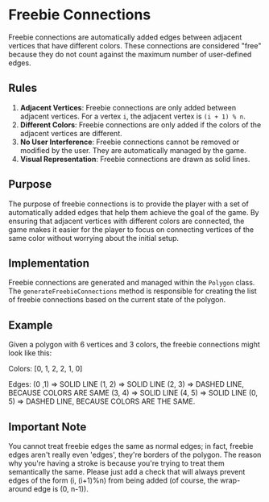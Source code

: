 # Freebie Connections

Freebie connections are automatically added edges between adjacent vertices that have different colors. These connections are considered "free" because they do not count against the maximum number of user-defined edges.

## Rules

1. **Adjacent Vertices**: Freebie connections are only added between adjacent vertices. For a vertex `i`, the adjacent vertex is `(i + 1) % n`.
2. **Different Colors**: Freebie connections are only added if the colors of the adjacent vertices are different.
3. **No User Interference**: Freebie connections cannot be removed or modified by the user. They are automatically managed by the game.
4. **Visual Representation**: Freebie connections are drawn as solid lines.

## Purpose

The purpose of freebie connections is to provide the player with a set of automatically added edges that help them achieve the goal of the game. By ensuring that adjacent vertices with different colors are connected, the game makes it easier for the player to focus on connecting vertices of the same color without worrying about the initial setup.

## Implementation

Freebie connections are generated and managed within the `Polygon` class. The `generateFreebieConnections` method is responsible for creating the list of freebie connections based on the current state of the polygon.

## Example

Given a polygon with 6 vertices and 3 colors, the freebie connections might look like this:

Colors: [0, 1, 2, 2, 1, 0]

Edges:
(0 ,1) => SOLID LINE
(1, 2) => SOLID LINE
(2, 3) => DASHED LINE, BECAUSE COLORS ARE SAME
(3, 4) => SOLID LINE
(4, 5) => SOLID LINE
(0, 5) => DASHED LINE, BECAUSE COLORS ARE THE SAME.

## Important Note

You cannot treat freebie edges the same as normal edges; in fact, freebie edges aren't really even 'edges', they're borders of the polygon. The reason why you're having a stroke is because you're trying to treat them semantically the same. Please just add a check that will always prevent edges of the form (i, (i+1)%n) from being added (of course, the wrap-around edge is (0, n-1)).

